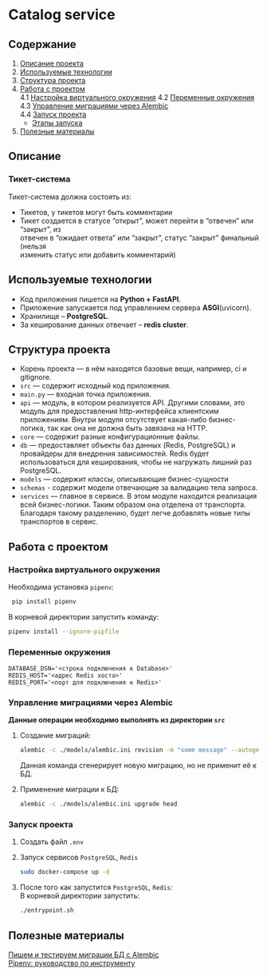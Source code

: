 # Catalog service

## Содержание

1. [Описание проекта](#описание)
2. [Используемые технологии](#используемые-технологии)
3. [Структура проекта](#структура-проекта)
4. [Работа с проектом](#работа-с-проектом)  
4.1 [Настройка виртуального окружения](#настройка-виртуального-окружения)
4.2 [Переменные окружения](#переменные-окружения)  
4.3 [Управление миграциями через Alembic](#управление-миграциями-через-Alembic)  
4.4 [Запуск проекта](#запуск-проекта)  
    * [Этапы запуска](#этапы-запуска)  
5. [Полезные материалы](#полезные-материалы)

## Описание

### Тикет-система

Тикет-система должна состоять из:  

* Тикетов, у тикетов могут быть комментарии
* Тикет создается в статусе “открыт”, может перейти в “отвечен” или “закрыт”, из  
отвечен в “ожидает ответа” или “закрыт”, статус “закрыт” финальный (нельзя  
изменить статус или добавить комментарий)  

## Используемые технологии

* Код приложения пишется на **Python + FastAPI**.
* Приложение запускается под управлением сервера **ASGI**(uvicorn).
* Хранилище – **PostgreSQL**.
* За кеширование данных отвечает – **redis cluster**.

## Структура проекта

* Корень проекта — в нём находятся базовые вещи, например, ci и gitignore.
* `src` — содержит исходный код приложения.
* `main.py` — входная точка приложения.
* `api` — модуль, в котором реализуется API. Другими словами,
  это модуль для предоставления http-интерфейса клиентским приложениям.
  Внутри модуля отсутствует какая-либо бизнес-логика, так как она не должна быть завязана на HTTP.
* `core` — содержит разные конфигурационные файлы.
* `db` — предоставляет объекты баз данных (Redis, PostgreSQL) и провайдеры для внедрения зависимостей.
  Redis будет использоваться для кеширования, чтобы не нагружать лишний раз PostgreSQL.
* `models` — содержит классы, описывающие бизнес-сущности
* `schemas` - содержит модели отвечающие за валидацию тела запроса.
* `services` — главное в сервисе. В этом модуле находится реализация всей бизнес-логики.
  Таким образом она отделена от транспорта. Благодаря такому разделению,  будет легче добавлять новые типы транспортов в сервис.

## Работа с проектом

### Настройка виртуального окружения

Необходима установка `pipenv`:

```bash
 pip install pipenv
```

В корневой директории запустить команду:  

```bash
pipenv install --ignore-pipfile
```

### Переменные окружения

```dotenv
DATABASE_DSN='<строка подключения к Database>'
REDIS_HOST='<адрес Redis хоста>'
REDIS_PORT='<порт для подключения к Redis>'
```

### Управление миграциями через Alembic

**Данные операции необходимо выполнять из директории `src`**

1. Создание миграций:

   ```bash
   alembic -c ./models/alembic.ini revision -m "some message" --autogenerate
   ```

   Данная команда сгенерирует новую миграцию, но не применит её к БД.

2. Применение миграции к БД:

   ```bash
   alembic -c ./models/alembic.ini upgrade head
   ```

### Запуск проекта

1. Создать файл `.env`  
2. Запуск сервисов `PostgreSQL`, `Redis`  

    ```bash
    sudo docker-compose up -d
    ```  

3. После того как запустится `PostgreSQL`, `Redis`:  
    В корневой директории запустить:  

    ```bash
    ./entrypoint.sh
    ```

## Полезные материалы

[Пишем и тестируем миграции БД с Alembic](https://habr.com/ru/company/yandex/blog/511892/)  
[Pipenv: руководство по инструменту](https://webdevblog.ru/pipenv-rukovodstvo-po-novomu-instrumentu-python/)
